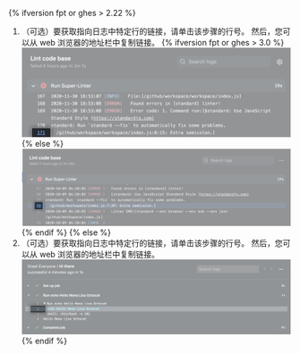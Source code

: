 {% ifversion fpt or ghes > 2.22 %}
1. （可选）要获取指向日志中特定行的链接，请单击该步骤的行号。 然后，您可以从 web 浏览器的地址栏中复制链接。
  {% ifversion fpt or ghes > 3.0 %}
  ![复制链接的按钮](/assets/images/help/repository/copy-link-button-updated-2.png)
  {% else %}
  ![复制链接的按钮](/assets/images/help/repository/copy-link-button-updated.png)
  {% endif %}
{% else %}
1. （可选）要获取指向日志中特定行的链接，请单击该步骤的行号。 然后，您可以从 web 浏览器的地址栏中复制链接。 ![复制链接的按钮](/assets/images/help/repository/copy-link-button.png)
{% endif %}
